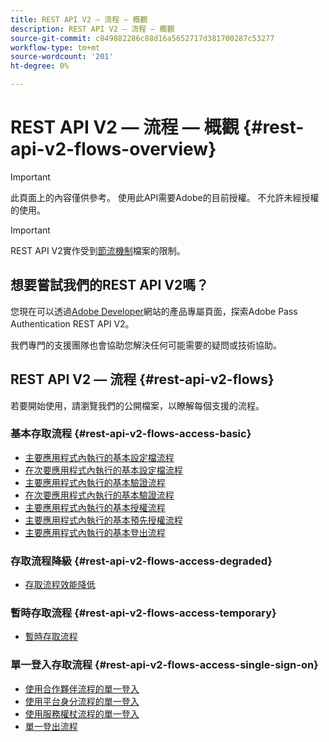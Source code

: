 ```yaml
---
title: REST API V2 — 流程 — 概觀
description: REST API V2 — 流程 — 概觀
source-git-commit: c849882286c88d16a5652717d381700287c53277
workflow-type: tm+mt
source-wordcount: '201'
ht-degree: 0%

---
```



# REST API V2 — 流程 — 概觀 {#rest-api-v2-flows-overview}

>[!IMPORTANT]
>
> 此頁面上的內容僅供參考。 使用此API需要Adobe的目前授權。 不允許未經授權的使用。

>[!IMPORTANT]
>
> REST API V2實作受到[節流機制](/help/authentication/throttling-mechanism.md)檔案的限制。

## 想要嘗試我們的REST API V2嗎？

您現在可以透過[Adobe Developer](https://developer.adobe.com/adobe-pass/)網站的產品專屬頁面，探索Adobe Pass Authentication REST API V2。

我們專門的支援團隊也會協助您解決任何可能需要的疑問或技術協助。

## REST API V2 — 流程 {#rest-api-v2-flows}

若要開始使用，請瀏覽我們的公開檔案，以瞭解每個支援的流程。

### 基本存取流程 {#rest-api-v2-flows-access-basic}

* [主要應用程式內執行的基本設定檔流程](./basic-access-flows/rest-api-v2-basic-profiles-primary-application-flow.md)
* [在次要應用程式內執行的基本設定檔流程](./basic-access-flows/rest-api-v2-basic-profiles-secondary-application-flow.md)
* [主要應用程式內執行的基本驗證流程](./basic-access-flows/rest-api-v2-basic-authentication-primary-application-flow.md)
* [在次要應用程式內執行的基本驗證流程](./basic-access-flows/rest-api-v2-basic-authentication-secondary-application-flow.md)
* [主要應用程式內執行的基本授權流程](./basic-access-flows/rest-api-v2-basic-authorization-primary-application-flow.md)
* [主要應用程式內執行的基本預先授權流程](./basic-access-flows/rest-api-v2-basic-preauthorization-primary-application-flow.md)
* [主要應用程式內執行的基本登出流程](./basic-access-flows/rest-api-v2-basic-logout-primary-application-flow.md)

### 存取流程降級 {#rest-api-v2-flows-access-degraded}

* [存取流程效能降低](./degraded-access-flows/rest-api-v2-access-degraded-flows.md)

### 暫時存取流程 {#rest-api-v2-flows-access-temporary}

* [暫時存取流程](./temporary-access-flows/rest-api-v2-access-temporary-flows.md)

### 單一登入存取流程 {#rest-api-v2-flows-access-single-sign-on}

* [使用合作夥伴流程的單一登入](./single-sign-on-access-flows/rest-api-v2-single-sign-on-partner-flows.md)
* [使用平台身分流程的單一登入](./single-sign-on-access-flows/rest-api-v2-single-sign-on-platform-identity-flows.md)
* [使用服務權杖流程的單一登入](./single-sign-on-access-flows/rest-api-v2-single-sign-on-service-token-flows.md)
* [單一登出流程](./single-sign-on-access-flows/rest-api-v2-single-sign-on-logout-flow.md)
